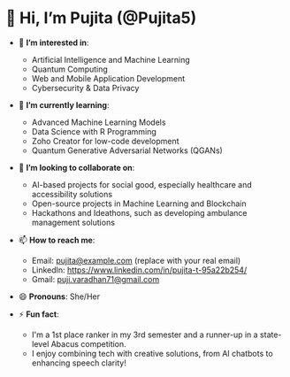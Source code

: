# 👋 Hi, I’m Pujita (@Pujita5)

- 👀 **I’m interested in**:
   - Artificial Intelligence and Machine Learning
   - Quantum Computing
   - Web and Mobile Application Development
   - Cybersecurity & Data Privacy

- 🌱 **I’m currently learning**:
   - Advanced Machine Learning Models
   - Data Science with R Programming
   - Zoho Creator for low-code development
   - Quantum Generative Adversarial Networks (QGANs)

- 💞️ **I’m looking to collaborate on**:
   - AI-based projects for social good, especially healthcare and accessibility solutions
   - Open-source projects in Machine Learning and Blockchain
   - Hackathons and Ideathons, such as developing ambulance management solutions

- 📫 **How to reach me**:
   - Email: pujita@example.com (replace with your real email)
   - LinkedIn: https://www.linkedin.com/in/pujita-t-95a22b254/
   - Gmail: puji.varadhan71@gmail.com

- 😄 **Pronouns**: She/Her

- ⚡ **Fun fact**:
   - I'm a 1st place ranker in my 3rd semester and a runner-up in a state-level Abacus competition.
   - I enjoy combining tech with creative solutions, from AI chatbots to enhancing speech clarity!



